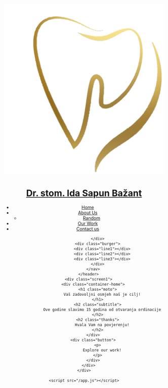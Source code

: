<!DOCTYPE html>
<html lang="en">
<head>
    <meta charset="UTF-8">
    <meta http-equiv="X-UA-Compatible" content="IE=edge">
    <meta name="viewport" content="width=device-width, initial-scale=1.0">
    <title>
        TrialDesign_ Project1
    </title>
    <link rel="stylesheet" href="style.css">
    <link rel="stylesheet" href="indexStyle.css">
    <link rel="shortcut icon" type="image/png" href="/favicon.png"/>
</head>
<body>
    <div class="wrapper">
        <header>
            <div class="logo">
                <a href="index.html" class="logo_link">
                    <img src="/logo.png" alt="LogoImage" class="logo_image">
                    <h1 class="logo_name">
                        Dr. stom. Ida Sapun Bažant
                    </h1>
                </a>
            </div>
            <nav>
                <ul class="main_menu">
                    <li class="menu_item" id="first_item_in_main_menu"><a href="index.html">Home</a>
                    </li>
                    <li class="menu_item"><a href="aboutus.html">About Us</a>
                        <ul>
                            <li><a href="brisi.html" target="blank">Random</a></li>
                        </ul>
                    </li>
                    <li class="menu_item"><a href="ourWork.html">Our Work</a>
                    </li>
                    <li class="menu_item"><a href="contactUs.html">Contact us</a>
                    </li>
                    <div class="obrisi-me"></div>
                </ul>
                

                </div>
                <div class="burger">
                    <div class="line1"></div>
                    <div class="line2"></div>
                    <div class="line3"></div>
                </div>
            </nav>
        </header>
        <div class="screen1">
            <div class="container-home">
                <h1 class="moto">
                    Vaš zadovoljni osmjeh naš je cilj!
                </h1>
                <h2 class="subtitle">
                    Ove godine slavimo 15 godina od otvaranja ordinacije
                </h2>
                <h2 class="thanks">
                    Hvala Vam na povjerenju!
                </h2>
            </div>
            <div class="button">
                <p>
                    Explore our work!
                </p>
            </div>
        </div>
    </div>

    <script src="/app.js"></script>
</body>
</html>
